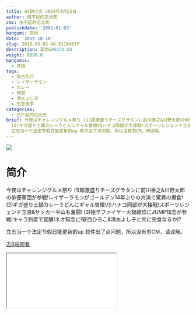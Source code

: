 ```yaml
---
title: AY研讨会 2019年4月22日
author: 伤不起的见光死
zmz: 伤不起的见光死
publishdate: '2001-01-03'
bangumi: 其他
date: '2019-10-10'
slug: 2019-05-02-NA-51104877
description: 其他&#8226;NA
weight: 8990.0
bangumis:
  - 其他
tags:
  - 有吉弘行
  - レイザーラモン
  - カレー
  - 岡部
  - 清水よし子
  - 知念侑李
categories:
  - 伤不起的见光死
brief: 今夜はチャレンジグルメ祭り (1)超激盛りチーズグラタンに前川泰之&川野太郎の俳優軍団が参戦!レイザーラモンがゴールデン14年ぶりの共演で驚異の爆食!
  (2)ギガ盛り土鍋カレーうどんにギャル曽根VSハナコ岡部が大接戦!スポーツレジェンド立浪&サッカー平山も奮闘! (3)極辛ファイヤー火鍋雑炊にJUMP知念が参戦!キャラ豹変で覚醒!ネオ知念に!安西ひろこ&清水よし子と共に完食なるか!?
  立志当一个法定节假日能更新的up 软件出了点问题，所以没有剪CM，请谅解。
---
```

![](https://raw.githubusercontent.com/tcgriffith/owaraisite/master/static/tmpimg/df768b8ff1a7a38230a3033683258d2bf8a2d748.jpg.480.jpg)
# 简介  
今夜はチャレンジグルメ祭り
(1)超激盛りチーズグラタンに前川泰之&川野太郎の俳優軍団が参戦!レイザーラモンがゴールデン14年ぶりの共演で驚異の爆食!
(2)ギガ盛り土鍋カレーうどんにギャル曽根VSハナコ岡部が大接戦!スポーツレジェンド立浪&サッカー平山も奮闘!
(3)極辛ファイヤー火鍋雑炊にJUMP知念が参戦!キャラ豹変で覚醒!ネオ知念に!安西ひろこ&清水よし子と共に完食なるか!?

立志当一个法定节假日能更新的up
软件出了点问题，所以没有剪CM，请谅解。  

[去B站观看](https://www.bilibili.com/video/av51104877/)
<div class ="resp-container"><iframe class="testiframe" src="//player.bilibili.com/player.html?aid=51104877"", scrolling="no", allowfullscreen="true" > </iframe></div> 
